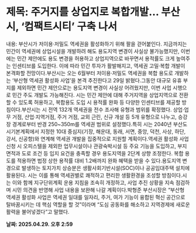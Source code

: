# **제목: 주거지를 상업지로 복합개발… 부산시, ‘컴팩트시티’ 구축 나서**

  내용: 부산시가 저이용·저밀도 역세권을 활성화하기 위해 팔을 걷어붙인다. 지금까지는 민간이 역세권에 상업시설을 개발하려 해도 용도지역 변경이 사실상 불가능했지만, 이번에는 민간 제안에도 용도 변경을 허용하고 상업지역으로 바꾸면서 용적률도 크게 높여주는 인센티브를 도입한다. 이에 따라 민간 투자가 활발해지고, 역세권 고밀·복합 개발이 본격화할 전망이다.부산시는 오는 6월부터 저이용·저밀도 역세권을 복합 용도로 개발하는 ‘부산형 역세권 활성화 사업’을 본격 추진한다고 29일 밝혔다.그동안 대규모 유휴 부지를 제외하면 민간 제안으로는 용도지역 변경이 사실상 어려웠지만, 이번 사업 시행으로 민간 주도 개발도 가능해진다. 시는 민간 제안에 대해 주거지역을 상업지역으로 전환할 수 있도록 허용하고, 복합용도 도입 시 용적률 완화 등 다양한 인센티브를 제공할 방침이다.부산시는 시 전역 132개 역세권을 전수 조사해 유형과 범위를 확정했다. 상업·업무 거점, 산업·지역거점, 주거 거점, 교외 근린, 신규 개설 등 5개 유형으로 나누고, 승강장 경계로부터 반경 250~350m를 역세권 범위로 설정했다.특히 시는 2040년 부산도시기본계획에서 지정한 10대 중심지(기장, 해운대, 동래, 서면, 중앙, 덕천, 사상, 하단, 강서, 신공항)와 연계해 역세권 개발을 집중적으로 지원할 계획이다.역세권 활성화 사업 신청 시 오피스텔을 제외한 업무시설이나 관광숙박시설 등 주요 기능을 도입하고, 부지 면적과 도로 조건 등 입지 요건을 충족할 경우 용도지역을 2단계 상향 조정한다. 복합 용도를 적용하면 법정 상한 용적률 대비 1.2배까지 완화 혜택을 받을 수 있다.용도지역 변경으로 발생하는 토지가치 상승분은 생활사회기반시설(SOC)이나 공공임대주택 설치에 활용된다. 시는 이를 통해 역세권별로 쾌적하고 편리한 생활환경을 조성할 방침이다.시는 이와 함께 지구단위계획 운용 지침을 조속히 개정하고, 사업 추진 상황을 지속 점검하며 시민 의견을 반영해 사업 내용을 보완해 나갈 계획이다.박형준 부산시장은 “부산형 역세권 활성화 사업은 역세권 일대를 일자리, 주거, 여가 기능이 융합된 혁신 공간으로 탈바꿈시키는 데 핵심 역할을 할 것”이라며 “도심 공동화를 해소하고 지역경제에 새로운 활력을 불어넣겠다”고 말했다.

  **날짜: 2025.04.29. 오후 2:59**